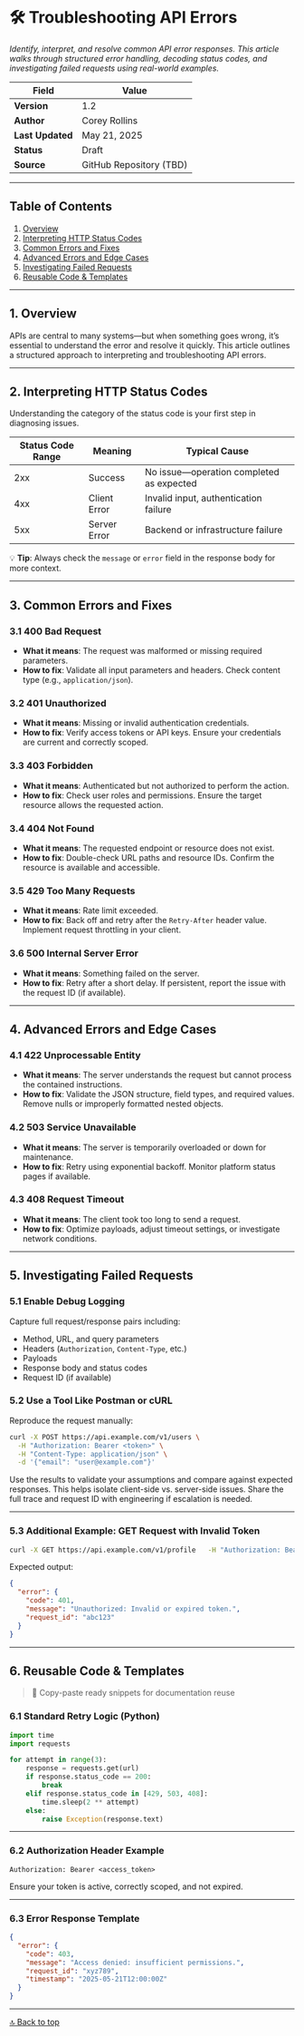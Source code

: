 # 🛠️ Troubleshooting API Errors

*Identify, interpret, and resolve common API error responses. This article walks through structured error handling, decoding status codes, and investigating failed requests using real-world examples.*

| **Field**       | **Value**                    |
|------------------|------------------------------|
| **Version**      | 1.2                          |
| **Author**       | Corey Rollins               |
| **Last Updated** | May 21, 2025                |
| **Status**       | Draft                        |
| **Source**       | GitHub Repository (TBD)      |

---

## Table of Contents

1. [Overview](#1-overview)  
2. [Interpreting HTTP Status Codes](#2-interpreting-http-status-codes)  
3. [Common Errors and Fixes](#3-common-errors-and-fixes)  
4. [Advanced Errors and Edge Cases](#4-advanced-errors-and-edge-cases)  
5. [Investigating Failed Requests](#5-investigating-failed-requests)  
6. [Reusable Code & Templates](#6-reusable-code--templates)  

---

## 1. Overview

APIs are central to many systems—but when something goes wrong, it’s essential to understand the error and resolve it quickly. This article outlines a structured approach to interpreting and troubleshooting API errors.

---

## 2. Interpreting HTTP Status Codes

Understanding the category of the status code is your first step in diagnosing issues.

| **Status Code Range** | **Meaning**      | **Typical Cause**                     |
|------------------------|------------------|----------------------------------------|
| 2xx                    | Success          | No issue—operation completed as expected |
| 4xx                    | Client Error     | Invalid input, authentication failure |
| 5xx                    | Server Error     | Backend or infrastructure failure     |

💡 **Tip**: Always check the `message` or `error` field in the response body for more context.

---

## 3. Common Errors and Fixes

### 3.1 400 Bad Request

- **What it means**: The request was malformed or missing required parameters.
- **How to fix**: Validate all input parameters and headers. Check content type (e.g., `application/json`).

### 3.2 401 Unauthorized

- **What it means**: Missing or invalid authentication credentials.
- **How to fix**: Verify access tokens or API keys. Ensure your credentials are current and correctly scoped.

### 3.3 403 Forbidden

- **What it means**: Authenticated but not authorized to perform the action.
- **How to fix**: Check user roles and permissions. Ensure the target resource allows the requested action.

### 3.4 404 Not Found

- **What it means**: The requested endpoint or resource does not exist.
- **How to fix**: Double-check URL paths and resource IDs. Confirm the resource is available and accessible.

### 3.5 429 Too Many Requests

- **What it means**: Rate limit exceeded.
- **How to fix**: Back off and retry after the `Retry-After` header value. Implement request throttling in your client.

### 3.6 500 Internal Server Error

- **What it means**: Something failed on the server.
- **How to fix**: Retry after a short delay. If persistent, report the issue with the request ID (if available).

---

## 4. Advanced Errors and Edge Cases

### 4.1 422 Unprocessable Entity

- **What it means**: The server understands the request but cannot process the contained instructions.
- **How to fix**: Validate the JSON structure, field types, and required values. Remove nulls or improperly formatted nested objects.

### 4.2 503 Service Unavailable

- **What it means**: The server is temporarily overloaded or down for maintenance.
- **How to fix**: Retry using exponential backoff. Monitor platform status pages if available.

### 4.3 408 Request Timeout

- **What it means**: The client took too long to send a request.
- **How to fix**: Optimize payloads, adjust timeout settings, or investigate network conditions.

---

## 5. Investigating Failed Requests

### 5.1 Enable Debug Logging

Capture full request/response pairs including:

- Method, URL, and query parameters  
- Headers (`Authorization`, `Content-Type`, etc.)  
- Payloads  
- Response body and status codes  
- Request ID (if available)

### 5.2 Use a Tool Like Postman or cURL

Reproduce the request manually:

```bash
curl -X POST https://api.example.com/v1/users \
  -H "Authorization: Bearer <token>" \
  -H "Content-Type: application/json" \
  -d '{"email": "user@example.com"}'
```

Use the results to validate your assumptions and compare against expected responses. This helps isolate client-side vs. server-side issues. Share the full trace and request ID with engineering if escalation is needed.

---

### 5.3 Additional Example: GET Request with Invalid Token

```bash
curl -X GET https://api.example.com/v1/profile   -H "Authorization: Bearer INVALID_OR_EXPIRED_TOKEN"
```

Expected output:

```json
{
  "error": {
    "code": 401,
    "message": "Unauthorized: Invalid or expired token.",
    "request_id": "abc123"
  }
}
```

---

## 6. Reusable Code & Templates

> 🧩 Copy-paste ready snippets for documentation reuse

### 6.1 Standard Retry Logic (Python)

```python
import time
import requests

for attempt in range(3):
    response = requests.get(url)
    if response.status_code == 200:
        break
    elif response.status_code in [429, 503, 408]:
        time.sleep(2 ** attempt)
    else:
        raise Exception(response.text)
```

---

### 6.2 Authorization Header Example

```http
Authorization: Bearer <access_token>
```

Ensure your token is active, correctly scoped, and not expired.

---

### 6.3 Error Response Template

```json
{
  "error": {
    "code": 403,
    "message": "Access denied: insufficient permissions.",
    "request_id": "xyz789",
    "timestamp": "2025-05-21T12:00:00Z"
  }
}
```

---

[🔝 Back to top](#-troubleshooting-api-errors)
